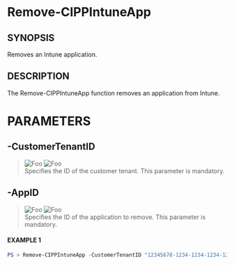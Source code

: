 # Remove-CIPPIntuneApp
## SYNOPSIS
Removes an Intune application.
## DESCRIPTION
The Remove-CIPPIntuneApp function removes an application from Intune.
# PARAMETERS

## **-CustomerTenantID**
> ![Foo](https://img.shields.io/badge/Type-String-Blue?) ![Foo](https://img.shields.io/badge/Mandatory-TRUE-Red?) \
Specifies the ID of the customer tenant. This parameter is mandatory.

  ## **-AppID**
> ![Foo](https://img.shields.io/badge/Type-String-Blue?) ![Foo](https://img.shields.io/badge/Mandatory-TRUE-Red?) \
Specifies the ID of the application to remove. This parameter is mandatory.

 #### EXAMPLE 1
```powershell
PS > Remove-CIPPIntuneApp -CustomerTenantID "12345678-1234-1234-1234-1234567890AB" -AppID "98765432-4321-4321-4321-0987654321BA"
```

